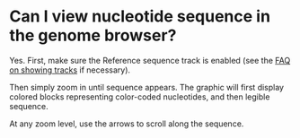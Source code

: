 # Can I view nucleotide sequence in the genome browser?
<!-- pombase_categories: Genome browser,Tools and resources -->

Yes. First, make sure the Reference sequence track is enabled
(see the [FAQ on showing tracks](/faq/how-can-i-show-or-hide-tracks-genome-browser)
if necessary).

Then simply zoom in until sequence appears.  The graphic will first
display colored blocks representing color-coded nucleotides, and then
legible sequence.

At any zoom level, use the arrows to scroll along the sequence.


